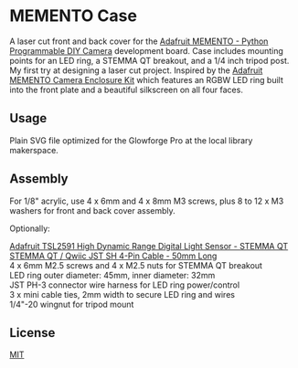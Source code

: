 # MEMENTO Case

A laser cut front and back cover for the [Adafruit MEMENTO - Python Programmable DIY Camera](https://www.adafruit.com/product/5420) development board.  Case includes mounting points for an LED ring, a STEMMA QT breakout, and a 1/4 inch tripod post.  My first try at designing a laser cut project.  Inspired by the [Adafruit MEMENTO Camera Enclosure Kit](https://www.adafruit.com/product/5843) which features an RGBW LED ring built into the front plate and a beautiful silkscreen on all four faces.

## Usage

Plain SVG file optimized for the Glowforge Pro at the local library makerspace.  

## Assembly

For 1/8" acrylic, use 4 x 6mm and 4 x 8mm M3 screws, plus 8 to 12 x M3 washers for front and back cover assembly.  

Optionally:

[Adafruit TSL2591 High Dynamic Range Digital Light Sensor - STEMMA QT](https://www.adafruit.com/product/1980)  
[STEMMA QT / Qwiic JST SH 4-Pin Cable - 50mm Long](https://www.adafruit.com/product/4399)  
4 x 6mm M2.5 screws and 4 x M2.5 nuts for STEMMA QT breakout  
LED ring outer diameter: 45mm, inner diameter: 32mm  
JST PH-3 connector wire harness for LED ring power/control  
3 x mini cable ties, 2mm width to secure LED ring and wires  
1/4"-20 wingnut for tripod mount

## License

[MIT](https://choosealicense.com/licenses/mit/)
